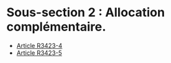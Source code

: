 #  Sous-section 2 : Allocation complémentaire.

* [Article R3423-4](./LEGIARTI000018532948.md)
* [Article R3423-5](./LEGIARTI000018532946.md)
